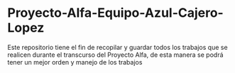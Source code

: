 # Proyecto-Alfa-Equipo-Azul-Cajero-Lopez
Este repositorio tiene el fin de recopilar y guardar todos los trabajos que se realicen durante el transcurso del Proyecto Alfa, de esta manera se podrá tener un mejor orden y manejo de los trabajos 
